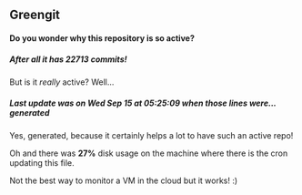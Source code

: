 ## Greengit

#### Do you wonder why this repository is so active?

##### After all it has 22713 commits!

But is it *really* active? Well...

##### Last update was on Wed Sep 15 at 05:25:09 when those lines were... generated

Yes, generated, because it certainly helps a lot to have such an active repo!

Oh and there was **27%** disk usage on the machine
where there is the cron updating this file.

Not the best way to monitor a VM in the cloud but it works! :)
